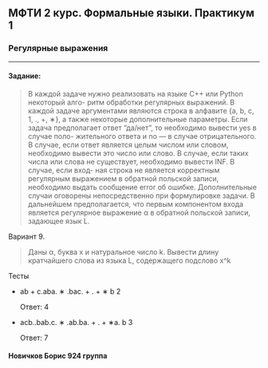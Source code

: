 ## МФТИ 2 курс. Формальные языки. Практикум 1
### Регулярные выражения
***
#### Задание:

> В каждой задаче нужно реализовать на языке C++ или Python некоторый алго-
ритм обработки регулярных выражений. В каждой задаче аргументами являются
строка в алфавите {a, b, c, 1, ., +, ∗}, а также некоторые дополнительные параметры.
Если задача предполагает ответ “да/нет”, то необходимо вывести yes в случае поло-
жительного ответа и no — в случае отрицательного. В случае, если ответ является
целым числом или словом, необходимо вывести это число или слово. В случае, если
таких числа или слова не существует, необходимо вывести INF. В случае, если вход-
ная строка не является корректным регулярным выражением в обратной польской
записи, необходимо выдать сообщение error об ошибке. Дополнительные случаи
оговорены непосредственно при формулировке задачи.
В дальнейшем предполагается, что первым компонентом входа является регулярное
выражение α в обратной польской записи, задающее язык L.    

Вариант 9.

> Даны α, буква x и натуральное число k. Вывести длину кратчайшего слова из
языка L, содержащего подслово x^k


Тесты
- ab + c.aba. ∗ .bac. + . + ∗ b 2 

    Ответ: 4
- acb..bab.c. ∗ .ab.ba. + . + ∗a. b 3 

    Ответ: 7
    





#### Новичков Борис 924 группа